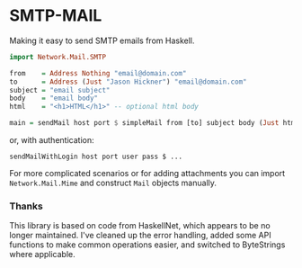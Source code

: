 SMTP-MAIL
=========

Making it easy to send SMTP emails from Haskell.

```haskell
import Network.Mail.SMTP

from    = Address Nothing "email@domain.com"
to      = Address (Just "Jason Hickner") "email@domain.com"
subject = "email subject"
body    = "email body"
html    = "<h1>HTML</h1>" -- optional html body

main = sendMail host port $ simpleMail from [to] subject body (Just html)
```

or, with authentication:

```sendMailWithLogin host port user pass $ ...```

For more complicated scenarios or for adding attachments you can import
```Network.Mail.Mime``` and construct ```Mail``` objects manually.


### Thanks

This library is based on code from HaskellNet, which appears to be no longer
maintained. I've cleaned up the error handling, added some API functions to
make common operations easier, and switched to ByteStrings where applicable.
